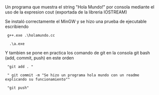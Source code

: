 Un programa que muestra el string "Hola Mundo!" por consola mediante el uso de la expresion cout (exportada de la libreria IOSTREAM)

Se instaló correctamente el MinGW y se hizo una prueba de ejecutable escribiendo 

     g++.exe .\holamundo.cc

      .\a.exe

Y tambien se pone en practica los comando de git en la consola git bash (add, commit, push) en este orden

     "git add . "

     " git commit -m "Se hizo un programa hola mundo con un readme explicando su funcionamiento""

     "git push"
